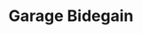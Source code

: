 ---
title: "Garage Bidegain"
url: /sauveterre-de-bearn/garage-bidegain/
shop: réparation de voitures
---
